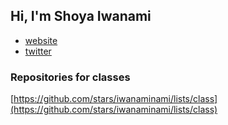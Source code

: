 ## Hi, I'm Shoya Iwanami

- [website](https://shoyaiwanami.com)
- [twitter](https://twitter.com/iwanami13)

<!--
- 👋 Hi, I’m @iwanaminami
- 👀 I’m interested in ...
- 🌱 I’m currently learning ...
- 💞️ I’m looking to collaborate on ...
- 📫 How to reach me ...
-->

### Repositories for classes  
[https://github.com/stars/iwanaminami/lists/class](https://github.com/stars/iwanaminami/lists/class)
